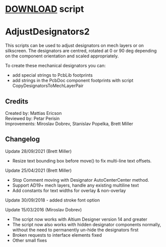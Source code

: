 # [DOWNLOAD](https://altium-designer-addons.github.io/DownGit/#/home?url=https://github.com/Altium-Designer-addons/scripts-libraries/tree/master/Scripts%20-%20PCB/AdjustDesignators2) script

# AdjustDesignators2
This scripts can be used to adjust designators on mech layers or on silkscreen. The designators are centred, rotated at 0 or 90 deg depending on the component orientation and scaled appropriately.

To create these mechanical designators you can:
- add special strings to PcbLib footprints
- add strings in the PcbDoc component footprints with script CopyDesignatorsToMechLayerPair

## Credits
Created by: Mattias Ericson\
Reviewed by: Petar Perisin\
Improvements: Miroslav Dobrev, Stanislav Popelka, Brett Miller


## Changelog
Update 28/09/2021 (Brett Miller)
- Resize text bounding box before move() to fix multi-line text offsets.

Update 25/04/2021 (Brett Miller)
- Stop Comment moving with Designator AutoCenterCenter method.
- Support AD19+ mech layers, handle any existing multiline text
- Add constants for text widths for overlay & non-overlay

Update 30/09/2018 - added stroke font option

Update 15/03/2016 (Miroslav Dobrev)
- The script now works with Altium Designer version 14 and greater
- The script now also works with hidden designator components normally, without the need to permanently un-hide the designators first
- Broken requests to interface elements fixed
- Other small fixes
